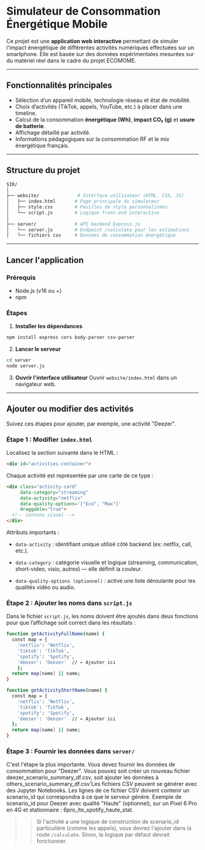 # Simulateur de Consommation Énergétique Mobile

Ce projet est une **application web interactive** permettant de simuler l'impact énergétique de différentes activités numériques effectuées sur un smartphone. Elle est basée sur des données expérimentales mesurées sur du matériel réel dans le cadre du projet ECOMOME.

---

## Fonctionnalités principales

- Sélection d’un appareil mobile, technologie réseau et état de mobilité.
- Choix d’activités (TikTok, appels, YouTube, etc.) à placer dans une timeline.
- Calcul de la consommation **énergétique (Wh)**, **impact CO₂ (g)** et **usure de batterie**.
- Affichage détaillé par activité.
- Informations pédagogiques sur la consommation RF et le mix énergétique français.

---

## Structure du projet

```bash
SIR/
│
├── website/              # Interface utilisateur (HTML, CSS, JS)
│   ├── index.html       # Page principale du simulateur
│   ├── style.css        # Feuilles de style personnalisées
│   └── script.js        # Logique front-end interactive
│
├── server/              # API backend Express.js
│   └── server.js        # Endpoint /calculate pour les estimations
│   └── fichiers csv     # Données de consommation énergétique
```

---

## Lancer l'application

### Prérequis
- Node.js (v16 ou +)
- npm

### Étapes

1. **Installer les dépendances**
```bash
npm install express cors body-parser csv-parser
```

2. **Lancer le serveur**
```bash
cd server
node server.js
```

3. **Ouvrir l'interface utilisateur**
Ouvrir `website/index.html` dans un navigateur web.

---

## Ajouter ou modifier des activités
Suivez ces étapes pour ajouter, par exemple, une activité "Deezer".

### Étape 1 : Modifier `index.html`

Localisez la section suivante dans le HTML :

```html
<div id="activities-container">
```

Chaque activité est représentée par une carte de ce type :

```html
<div class="activity-card"
     data-category="streaming"
     data-activity="netflix"
     data-quality-options='["Eco", "Max"]'
     draggable="true">
  <!-- contenu visuel -->
</div>
```

Attributs importants :
- `data-activity` : identifiant unique utilisé côté backend (ex: netflix, call, etc.).

- `data-category` : catégorie visuelle et logique (streaming, communication, short-video, visio, autres) — elle définit la couleur.

 - `data-quality-options (optionnel)` : active une liste déroulante pour les qualités vidéo ou audio.


### Étape 2 :  Ajouter les noms dans `script.js`
Dans le fichier `script.js`, les noms doivent être ajoutés dans deux fonctions pour que l’affichage soit correct dans les résultats :

```bash
function getActivityFullName(name) {
  const map = {
    'netflix': 'Netflix',
    'tiktok': 'TikTok',
    'spotify': 'Spotify',
    'deezer': 'Deezer'  // ← Ajouter ici
    };
  return map[name] || name;
}
```

```bash
function getActivityShortName(name) {
  const map = {
    'netflix': 'Netflix',
    'tiktok': 'TikTok',
    'spotify': 'Spotify',
    'deezer': 'Deezer'  // ← Ajouter ici
  };
  return map[name] || name;
}
```

### Étape 3 : Fournir les données dans `server/`
C'est l'étape la plus importante. Vous devez fournir les données de consommation pour "Deezer". Vous pouvez soit créer un nouveau fichier deezer_scenario_summary_df.csv, soit ajouter les données à others_scenario_summary_df.csv'Les fichiers CSV peuvent se générer avec des Jupyter Notebooks.
Les lignes de ce fichier CSV doivent contenir un scenario_id qui correspondra à ce que le serveur génère.
Exemple de scenario_id pour Deezer avec qualité "Haute" (optionnel), sur un Pixel 6 Pro en 4G et stationnaire : 6pro_lte_spotify_haute_stat.

>>Si l'activité a une logique de construction de scenario_id particulière (comme les appels), vous devrez l'ajouter dans la route `/calculate`. Sinon, la logique par défaut devrait fonctionner.



